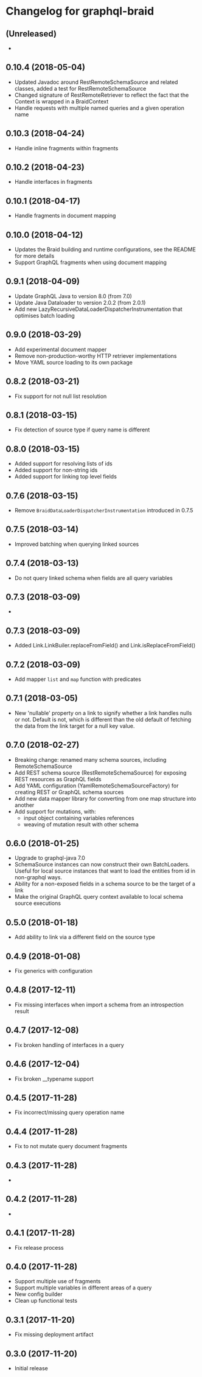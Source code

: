 Changelog for graphql-braid
===============================

(Unreleased)
-------------------

- 

0.10.4 (2018-05-04)
-------------------

- Updated Javadoc around RestRemoteSchemaSource and related classes, added a test for RestRemoteSchemaSource
- Changed signature of RestRemoteRetriever to reflect the fact that the Context is wrapped in a BraidContext
- Handle requests with multiple named queries and a given operation name 

0.10.3 (2018-04-24)
-------------------

- Handle inline fragments within fragments 

0.10.2 (2018-04-23)
-------------------

- Handle interfaces in fragments 

0.10.1 (2018-04-17)
-------------------
 
- Handle fragments in document mapping

0.10.0 (2018-04-12)
-------------------

- Updates the Braid building and runtime configurations, see the README for more details  
- Support GraphQL fragments when using document mapping


0.9.1 (2018-04-09)
-------------------

- Update GraphQL Java to version 8.0 (from 7.0)
- Update Java Dataloader to version 2.0.2 (from 2.0.1)
- Add new LazyRecursiveDataLoaderDispatcherInstrumentation that optimises batch loading

0.9.0 (2018-03-29)
-------------------

- Add experimental document mapper 
- Remove non-production-worthy HTTP retriever implementations
- Move YAML source loading to its own package

0.8.2 (2018-03-21)
-------------------

- Fix support for not null list resolution

0.8.1 (2018-03-15)
-------------------

- Fix detection of source type if query name is different

0.8.0 (2018-03-15)
-------------------

- Added support for resolving lists of ids
- Added support for non-string ids
- Added support for linking top level fields

0.7.6 (2018-03-15)
-------------------

- Remove `BraidDataLoaderDispatcherInstrumentation` introduced in 0.7.5 

0.7.5 (2018-03-14)
-------------------

- Improved batching when querying linked sources

0.7.4 (2018-03-13)
-------------------

- Do not query linked schema when fields are all query variables  

0.7.3 (2018-03-09)
-------------------

-

0.7.3 (2018-03-09)
-------------------
- Added Link.LinkBuiler.replaceFromField() and Link.isReplaceFromField()

0.7.2 (2018-03-09)
-------------------

- Add mapper `list` and `map` function with predicates

0.7.1 (2018-03-05)
-------------------

- New 'nullable' property on a link to signify whether a link handles nulls or not.  Default is not, which
  is different than the old default of fetching the data from the link target for a null key value.

0.7.0 (2018-02-27)
-------------------

- Breaking change: renamed many schema sources, including RemoteSchemaSource
- Add REST schema source (RestRemoteSchemaSource) for exposing REST resources as GraphQL fields
- Add YAML configuration (YamlRemoteSchemaSourceFactory) for creating REST or GraphQL schema sources
- Add new data mapper library for converting from one map structure into another
- Add support for mutations, with:
   - input object containing variables references
   - weaving of mutation result with other schema

0.6.0 (2018-01-25)
-------------------

- Upgrade to graphql-java 7.0
- SchemaSource instances can now construct their own BatchLoaders.  Useful for local source
  instances that want to load the entities from id in non-graphql ways.
- Ability for a non-exposed fields in a schema source to be the target of a link
- Make the original GraphQL query context available to local schema source
  executions

0.5.0 (2018-01-18)
-------------------

- Add ability to link via a different field on the source type

0.4.9 (2018-01-08)
-------------------

- Fix generics with configuration

0.4.8 (2017-12-11)
-------------------

- Fix missing interfaces when import a schema from an introspection result

0.4.7 (2017-12-08)
-------------------

- Fix broken handling of interfaces in a query

0.4.6 (2017-12-04)
-------------------

- Fix broken __typename support

0.4.5 (2017-11-28)
-------------------

- Fix incorrect/missing query operation name

0.4.4 (2017-11-28)
-------------------

- Fix to not mutate query document fragments

0.4.3 (2017-11-28)
-------------------

-

0.4.2 (2017-11-28)
-------------------

-

0.4.1 (2017-11-28)
-------------------

- Fix release process

0.4.0 (2017-11-28)
-------------------

- Support multiple use of fragments
- Support multiple variables in different areas of a query
- New config builder
- Clean up functional tests

0.3.1 (2017-11-20)
-------------------

- Fix missing deployment artifact

0.3.0 (2017-11-20)
-------------------

- Initial release




